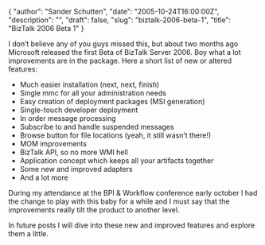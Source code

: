 {
  "author": "Sander Schutten",
  "date": "2005-10-24T16:00:00Z",
  "description": "",
  "draft": false,
  "slug": "biztalk-2006-beta-1",
  "title": "BizTalk 2006 Beta 1"
}


I don’t believe any of you guys missed this, but about two months ago Microsoft released the first Beta of BizTalk Server 2006. Boy what a lot improvements are in the package. Here a short list of new or altered features:

- Much easier installation (next, next, finish)
- Single mmc for all your administration needs
- Easy creation of deployment packages (MSI generation)
- Single-touch developer deployment
- In order message processing
- Subscribe to and handle suspended messages
- Browse button for file locations (yeah, it still wasn’t there!)
- MOM improvements
- BizTalk API, so no more WMI hell
- Application concept which keeps all your artifacts together
- Some new and improved adapters
- And a lot more

During my attendance at the BPI & Workflow conference early october I had the change to play with this baby for a while and I must say that the improvements really tilt the product to another level.

In future posts I will dive into these new and improved features and explore them a little.

 


